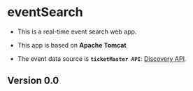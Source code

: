 # eventSearch
* This is a real-time event search web app.

* This app is based on **Apache Tomcat**

* The event data source is **`ticketMaster API`**: [Discovery API](https://developer.ticketmaster.com/products-and-docs/apis/discovery-api/v2/).

  

## Version 0.0

